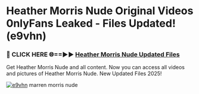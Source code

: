# Heather Morris Nude Original Videos 0nlyFans Leaked - Files Updated! (e9vhn)

<h3>🔴 CLICK HERE 🌐==►► <a href="https://tinyurl.com/4mcuefdz" rel="nofollow">Heather Morris Nude Updated Files</a></h3>

Get Heather Morris Nude and all content. Now you can access all videos and pictures of Heather Morris Nude. New Updated Files 2025!

[![e9vhn](https://i.imgur.com/StAQSOY.gif)](https://tinyurl.com/4mcuefdz)
marren morris nude